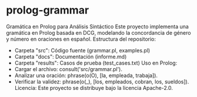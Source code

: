 # prolog-grammar
Gramática en Prolog para Análisis Sintáctico
Este proyecto implementa una gramática en Prolog basada en DCG, modelando la concordancia de género y número en oraciones en español.
Estructura del repositorio:
- Carpeta "src": Código fuente (grammar.pl, examples.pl)
- Carpeta "docs": Documentación (informe.md)
- Carpeta "results": Casos de prueba (test_cases.txt)
Uso en Prolog:
- Cargar el archivo:
consult('src/grammar.pl').
- Analizar una oración:
phrase(o(O), [la, empleada, trabaja]).
- Verificar la validez:
phrase(o(_), [los, empleados, cobran, los, sueldos]).
<br> Licencia: Este proyecto se distribuye bajo la licencia Apache-2.0.
